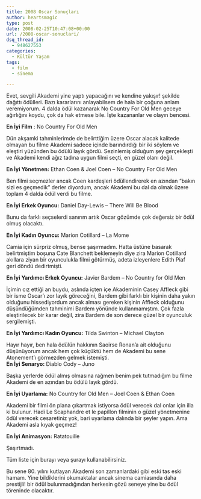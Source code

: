 ```yaml
---
title: 2008 Oscar Sonuçları
author: heartsmagic
type: post
date: 2008-02-25T10:47:08+00:00
url: /2008-oscar-sonuclari/
dsq_thread_id:
  - 948627553
categories:
  - Kültür Yaşam
tags:
  - film
  - sinema

---
```

Evet, sevgili Akademi yine yaptı yapacağını ve kendine yakışır! şekilde dağıttı ödülleri. Bazı kararlarını anlayabilsem de hala bir çoğuna anlam veremiyorum. 4 dalda ödül kazanarak No Country For Old Men geceye ağırlığını koydu, çok da hak etmese bile. İşte kazananlar ve olayın bencesi.

**En İyi Film** : No Country For Old Men

Dün akşamki tahminlerimde de belirttiğim üzere Oscar alacak kalitede olmayan bu filme Akademi sadece içinde barındırdığı bir iki söylem ve eleştiri yüzünden bu ödülü layık gördü. Sezinlemiş olduğum şey gerçekleşti ve Akademi kendi ağız tadına uygun filmi seçti, en güzel olanı değil.

**En İyi Yönetmen:** Ethan Coen & Joel Coen &#8211; No Country For Old Men

Ben filmi seçmezler ancak Coen kardeşleri ödüllendirerek en azından &#8220;bakın sizi es geçmedik&#8221; derler diyordum, ancak Akademi bu dal da olmak üzere toplam 4 dalda ödül verdi bu filme.

**En İyi Erkek Oyuncu:** Daniel Day-Lewis &#8211; There Will Be Blood

Bunu da farklı seçselerdi sanırım artık Oscar gözümde çok değersiz bir ödül olmuş olacaktı.

**En İyi Kadın Oyuncu:** Marion Cotillard &#8211; La Mome

Camia için sürpriz olmuş, bense şaşırmadım. Hatta üstüne basarak belirtmiştim boşuna Cate Blanchett beklemeyin diye zira Marion Cotillard akıllara ziyan bir oyunculukla filmi götürmüş, adeta izleyenlere Edith Piaf geri döndü dedirtmişti.

**En İyi Yardımcı Erkek Oyuncu:** Javier Bardem &#8211; No Country for Old Men

İçimin cız ettiği an buydu, aslında içten içe Akademinin Casey Affleck gibi bir isme Oscar&#8217;ı zor layık göreceğini, Bardem gibi farklı bir kişinin daha yakın olduğunu hissediyordum ancak alması gereken kişinin Affleck olduğunu düşündüğümden tahminimi Bardem yönünde kullanmamıştım. Çok fazla eleştirilecek bir karar değil, zira Bardem de son derece güzel bir oyunculuk sergilemişti.

**En İyi Yardımcı Kadın Oyuncu:** Tilda Swinton &#8211; Michael Clayton

Hayır hayır, ben hala ödülün hakkının Saoirse Ronan&#8217;a ait olduğunu düşünüyorum ancak hem çok küçüktü hem de Akademi bu sene Atonement&#8217;ı görmezden gelmek istemişti.  
**En İyi Senaryo:** Diablo Cody &#8211; Juno

Başka yerlerde ödül almış olmasına rağmen benim pek tutmadığım bu filme Akademi de en azından bu ödülü layık gördü.

**En İyi Uyarlama:** No Country for Old Men &#8211; Joel Coen & Ethan Coen

Akademi bir filmi ön plana çıkartmak istiyorsa ödül verecek dal onlar için illa ki bulunur. Hadi Le Scaphandre et le papillon filminin o güzel yönetmenine ödül verecek cesaretiniz yok, bari uyarlama dalında bir şeyler yapın. Ama Akademi asla kıyak geçmez!

**En İyi Animasyon:** Ratatouille

Şaşırtmadı.

Tüm liste için burayı veya şurayı kullanabilirsiniz.

Bu sene 80. yılını kutlayan Akademi son zamanlardaki gibi eski tas eski hamam. Yine bildiklerini okumaktalar ancak sinema camiasında daha prestijli! bir ödül bulunmadığından herkesin gözü seneye yine bu ödül töreninde olacaktır.